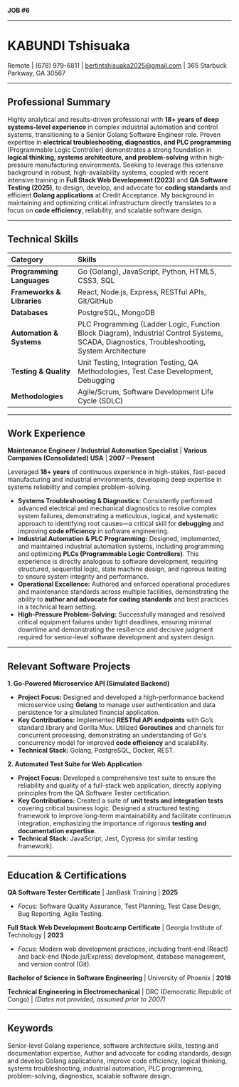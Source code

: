 **JOB #6**

---

# KABUNDI Tshisuaka
Remote | (678) 979-6811 | bertintshisuaka2025@gmail.com | 365 Starbuck Parkway, GA 30567

---

## Professional Summary

Highly analytical and results-driven professional with **18+ years of deep systems-level experience** in complex industrial automation and control systems, transitioning to a Senior Golang Software Engineer role. Proven expertise in **electrical troubleshooting, diagnostics, and PLC programming** (Programmable Logic Controller) demonstrates a strong foundation in **logical thinking, systems architecture, and problem-solving** within high-pressure manufacturing environments. Seeking to leverage this extensive background in robust, high-availability systems, coupled with recent intensive training in **Full Stack Web Development (2023)** and **QA Software Testing (2025)**, to design, develop, and advocate for **coding standards** and efficient **Golang applications** at Credit Acceptance. My background in maintaining and optimizing critical infrastructure directly translates to a focus on **code efficiency**, reliability, and scalable software design.

---

## Technical Skills

| Category | Skills |
| :--- | :--- |
| **Programming Languages** | Go (Golang), JavaScript, Python, HTML5, CSS3, SQL |
| **Frameworks & Libraries** | React, Node.js, Express, RESTful APIs, Git/GitHub |
| **Databases** | PostgreSQL, MongoDB |
| **Automation & Systems** | PLC Programming (Ladder Logic, Function Block Diagram), Industrial Control Systems, SCADA, Diagnostics, Troubleshooting, System Architecture |
| **Testing & Quality** | Unit Testing, Integration Testing, QA Methodologies, Test Case Development, Debugging |
| **Methodologies** | Agile/Scrum, Software Development Life Cycle (SDLC) |

---

## Work Experience

**Maintenance Engineer / Industrial Automation Specialist** | **Various Companies (Consolidated)**
**USA** | **2007 – Present**

Leveraged **18+ years** of continuous experience in high-stakes, fast-paced manufacturing and industrial environments, developing deep expertise in systems reliability and complex problem-solving.

*   **Systems Troubleshooting & Diagnostics:** Consistently performed advanced electrical and mechanical diagnostics to resolve complex system failures, demonstrating a meticulous, logical, and systematic approach to identifying root causes—a critical skill for **debugging** and improving **code efficiency** in software engineering.
*   **Industrial Automation & PLC Programming:** Designed, implemented, and maintained industrial automation systems, including programming and optimizing **PLCs (Programmable Logic Controllers)**. This experience is directly analogous to software development, requiring structured, sequential logic, state machine design, and rigorous testing to ensure system integrity and performance.
*   **Operational Excellence:** Authored and enforced operational procedures and maintenance standards across multiple facilities, demonstrating the ability to **author and advocate for coding standards** and best practices in a technical team setting.
*   **High-Pressure Problem-Solving:** Successfully managed and resolved critical equipment failures under tight deadlines, ensuring minimal downtime and demonstrating the resilience and decisive judgment required for senior-level software development and system design.

---

## Relevant Software Projects

**1. Go-Powered Microservice API (Simulated Backend)**
*   **Project Focus:** Designed and developed a high-performance backend microservice using **Golang** to manage user authentication and data persistence for a simulated financial application.
*   **Key Contributions:** Implemented **RESTful API endpoints** with Go’s standard library and Gorilla Mux. Utilized **Goroutines** and channels for concurrent processing, demonstrating an understanding of Go's concurrency model for improved **code efficiency** and scalability.
*   **Technical Stack:** Golang, PostgreSQL, Docker, REST.

**2. Automated Test Suite for Web Application**
*   **Project Focus:** Developed a comprehensive test suite to ensure the reliability and quality of a full-stack web application, directly applying principles from the QA Software Tester certification.
*   **Key Contributions:** Created a suite of **unit tests and integration tests** covering critical business logic. Designed a structured testing framework to improve long-term maintainability and facilitate continuous integration, emphasizing the importance of rigorous **testing and documentation expertise**.
*   **Technical Stack:** JavaScript, Jest, Cypress (or similar testing framework).

---

## Education & Certifications

**QA Software Tester Certificate** | JanBask Training | **2025**
*   *Focus:* Software Quality Assurance, Test Planning, Test Case Design, Bug Reporting, Agile Testing.

**Full Stack Web Development Bootcamp Certificate** | Georgia Institute of Technology | **2023**
*   *Focus:* Modern web development practices, including front-end (React) and back-end (Node.js/Express) development, database management, and version control (Git).

**Bachelor of Science in Software Engineering** | University of Phoenix | **2016**

**Technical Engineering in Electromechanical** | DRC (Democratic Republic of Congo) | *(Dates not provided, assumed prior to 2007)*

---

## Keywords
Senior-level Golang experience, software architecture skills, testing and documentation expertise, Author and advocate for coding standards, design and develop Golang applications, improve code efficiency, logical thinking, systems troubleshooting, industrial automation, PLC programming, problem-solving, diagnostics, scalable software design.